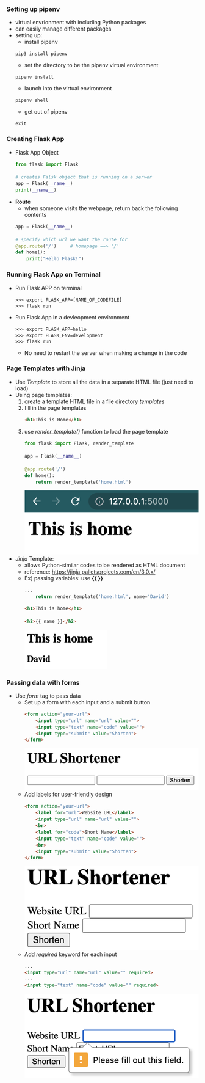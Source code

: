### Setting up pipenv
- virtual envrionment with including Python packages
- can easily manage different packages
- setting up:
    - install pipenv
    ```
    pip3 install pipenv
    ```
    - set the directory to be the pipenv virtual environment
    ```
    pipenv install
    ```
    - launch into the virtual environment
    ```
    pipenv shell
    ```
    - get out of pipenv
    ```
    exit
    ```

### Creating Flask App
- Flask App Object
    ```python
    from flask import Flask

    # creates Falsk object that is running on a server
    app = Flask(__name__)
    print(__name__)
    ```
- **Route**
    - when someone visits the webpage, return back the following contents
    ```python
    app = Flask(__name__)
    
    # specify which url we want the route for
    @app.route('/')     # homepage ==> '/'
    def home():
        print("Hello Flask!")
    ```

### Running Flask App on Terminal
- Run Flask APP on terminal
    ```
    >>> export FLASK_APP=[NAME_OF_CODEFILE]
    >>> flask run
    ```
- Run Flask App in a devleopment environment
    ```
    >>> export FLASK_APP=hello
    >>> export FLASK_ENV=development
    >>> flask run
    ```
    - No need to restart the server when making a change in the code

### Page Templates with Jinja
- Use _Template_ to store all the data in a separate HTML file (just need to load)
- Using page templates:
    1. create a template HTML file in a file directory _templates_
    2. fill in the page templates
        ```html
        <h1>This is Home</h1>
        ```
    3. use _render_template()_ function to load the page template
        ```python
        from flask import Flask, render_template

        app = Flask(__name__)

        @app.route('/')
        def home():
            return render_template('home.html')
        ```
        ![home_render](home.png)
- _Jinja_ Template:
    - allows Python-similar codes to be rendered as HTML document
    - reference: https://jinja.palletsprojects.com/en/3.0.x/
    - Ex) passing variables: use **{{ }}**
        ```python
        ...
            return render_template('home.html', name='David')
        ```
        ```html
        <h1>This is home</h1>

        <h2>{{ name }}</h2>
        ```
        ![Jinja_Variable](jinja_variable.png)

### Passing data with forms
- Use _form_ tag to pass data
    - Set up a form with each input and a submit button
        ```html
        <form action="your-url">
            <input type="url" name="url" value="">
            <input type="text" name="code" value="">
            <input type="submit" value="Shorten">
        </form>
        ```
        ![Form_1](form1.png)
    - Add labels for user-friendly design
        ```html
        <form action="your-url">
            <label for="url">Website URL</label>
            <input type="url" name="url" value="">
            <br>
            <label for="code">Short Name</label>
            <input type="text" name="code" value="">
            <br>
            <input type="submit" value="Shorten">
        </form>
        ```
        ![Form_2](form2.png)
    - Add _required_ keyword for each input
        ```html
        ...
        <input type="url" name="url" value="" required>
        ...
        <input type="text" name="code" value="" required>
        ```
        ![Form_3](form3.png)
